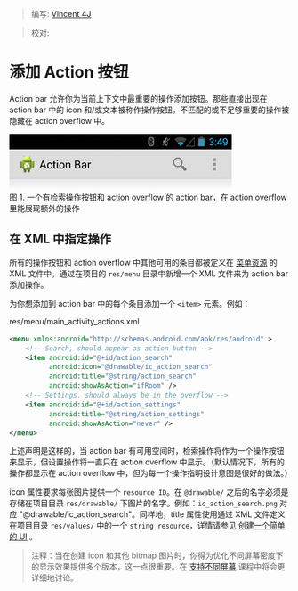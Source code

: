 > 编写: [Vincent 4J](http://github.com/vincent4j)

> 校对:

# 添加 Action 按钮

Action bar 允许你为当前上下文中最重要的操作添加按钮。那些直接出现在 action bar 中的 icon 和/或文本被称作操作按钮。不匹配的或不足够重要的操作被隐藏在 action overflow 中。
  
![actionbar-actions](actionbar-actions.png)  
图 1. 一个有检索操作按钮和 action overflow 的 action bar，在 action overflow 里能展现额外的操作

## 在 XML 中指定操作

所有的操作按钮和 action overflow 中其他可用的条目都被定义在 [菜单资源](https://developer.android.com/guide/topics/resources/menu-resource.html) 的 XML 文件中。通过在项目的 `res/menu` 目录中新增一个 XML 文件来为 action bar 添加操作。

为你想添加到 action bar 中的每个条目添加一个 `<item>` 元素。例如：

res/menu/main_activity_actions.xml
```xml
<menu xmlns:android="http://schemas.android.com/apk/res/android" >
    <!-- Search, should appear as action button -->
    <item android:id="@+id/action_search"
          android:icon="@drawable/ic_action_search"
          android:title="@string/action_search"
          android:showAsAction="ifRoom" />
    <!-- Settings, should always be in the overflow -->
    <item android:id="@+id/action_settings"
          android:title="@string/action_settings"
          android:showAsAction="never" />
</menu>
```

上述声明是这样的，当 action bar 有可用空间时，检索操作将作为一个操作按钮来显示，但设置操作将一直只在 action overflow 中显示。（默认情况下，所有的操作都显示在 action overflow 中，但为每一个操作指明设计意图是很好的做法。）

icon 属性要求每张图片提供一个 `resource ID`。在 `@drawable/` 之后的名字必须是存储在项目目录 `res/drawable/` 下图片的名字。例如：`ic_action_search.png` 对应 "@drawable/ic_action_search"。同样地，title 属性使用通过 XML 文件定义在项目目录 `res/values/` 中的一个 `string resource`，详情请参见 [创建一个简单的 UI](https://developer.android.com/training/basics/firstapp/building-ui.html#Strings) 。

>注释：当在创建 icon 和其他 bitmap 图片时，你得为优化不同屏幕密度下的显示效果提供多个版本，这一点很重要。在 [支持不同屏幕](https://developer.android.com/training/basics/supporting-devices/screens.html) 课程中将会更详细地讨论。






